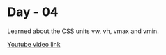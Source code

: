 # Day - 04

Learned about the CSS units vw, vh, vmax and vmin.

[Youtube video link](https://www.youtube.com/watch?v=IWFqGsXxJ1E)